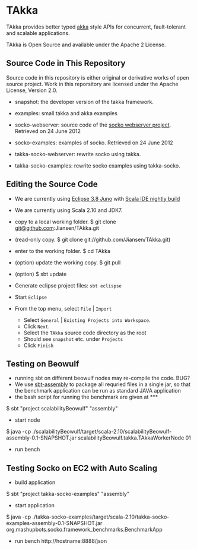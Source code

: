 # TAkka #

TAkka provides better typed [akka](http://akka.io) style APIs for concurrent, fault-tolerant and scalable applications.

TAkka is Open Source and available under the Apache 2 License.

## Source Code in This Repository ##
Source code in this repository is either original or derivative works of open source project.  Work in this reporsitory are licensed under the Apache License, Version 2.0.

* snapshot: the developer version of the takka framework.

* examples: small takka and akka examples

* socko-webserver: source code of the [socko webserver project](http://sockoweb.org/).  Retrieved on 24 June 2012 

* socko-examples: examples of socko.  Retrieved on 24 June 2012

* takka-socko-webserver: rewrite socko using takka.

* takka-socko-examples: rewrite socko examples using takka-socko.

## Editing the Source Code

* We are currently using [Eclipse 3.8 Juno](http://projects.eclipse.org/releases/juno) 
  with [Scala IDE nightly build](http://scala-ide.org/download/nightly.html)
* We are currently using Scala 2.10 and JDK7.

* copy to a local working folder. $ git clone git@github.com:Jiansen/TAkka.git
* (read-only copy.  $ git clone git://github.com/Jiansen/TAkka.git)
* enter to the working folder. $ cd TAkka
* (option) update the working copy. $ git pull
* (option) $ sbt update

* Generate eclipse project files: `sbt eclispse`

* Start `Eclipse`

* From the top menu, select `File` | `Import`
  * Select `General` | `Existing Projects into Workspace`. 
  * Click `Next`.
  * Select the `TAkka` source code directory as the root
  * Should see `snapshot` etc. under `Projects`
  * Click `Finish`


## Testing on Beowulf
* running sbt on different beowulf nodes may re-compile the code.  BUG?
* We use [sbt-assembly](https://github.com/sbt/sbt-assembly) to package all requried files in a single jar, so that the benchmark application can be run as standard JAVA application
* the bash script for running the benchmark are given at ***

$ sbt "project scalabilityBeowulf" "assembly"

* start node

$ java -cp ./scalabilityBeowulf/target/scala-2.10/scalabilityBeowulf-assembly-0.1-SNAPSHOT.jar scalabilityBeowulf.takka.TAkkaWorkerNode 01


* run bench

## Testing Socko on EC2 with Auto Scaling

* build application

$ sbt "project takka-socko-examples" "assembly"

* start application

$ java -cp ./takka-socko-examples/target/scala-2.10/takka-socko-examples-assembly-0.1-SNAPSHOT.jar org.mashupbots.socko.framework_benchmarks.BenchmarkApp


* run bench
http://hostname:8888/json


